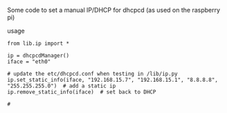 Some code to set a manual IP/DHCP for dhcpcd (as used on the raspberry pi)


usage

```buildoutcfg
from lib.ip import *

ip = dhcpcdManager()
iface = "eth0"

# update the etc/dhcpcd.conf when testing in /lib/ip.py
ip.set_static_info(iface, "192.168.15.7", "192.168.15.1", "8.8.8.8", "255.255.255.0")  # add a static ip
ip.remove_static_info(iface)  # set back to DHCP

#
```